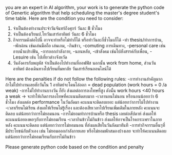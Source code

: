 you are an expert in AI algorithm, your work is to generate the python code of Genertic algorithm that help scheduling the master's degree student's time table. Here are the condition you need to consider:
1. จำเป็นต้องทำงานประจำวันจันทร์ถึงศุกร์ วันละ 8 ชั่วโมง
2. จำเป็นต้องเรียนป.โทวันเสาร์อาทิตย์ วันละ 6 ชั่วโมง
3. กิจกรรมดังต่อไปนี้ อาจจะทำหรือไม่ทำก็ได้ หรือทำวันละกี่ชั่วโมงก็ได้
-ทำ thesis/ทำการบ้าน, 
-พักผ่อน เช่นเล่นมือถือ เล่นเกม, 
-กินข้าว, 
-comuting การเดินทาง, 
-personal care เช่นอาบน้ำแปรงฟัน, 
-การออกกำลังกาย, 
-นอนหลับ, 
-เข้าสังคม เช่นไปสังสรรค์กับเพื่อน, 
-Lesuire เช่น ไปเที่ยวต่างจังหวัด
4. วันอังคารกับพฤหัส จำเป็นต้องไปทำงานที่ออฟฟิส นอกนั้น work from home, ส่วนวันอาทิตย์ ต้องเดินทางไปเรียนที่มหาลัย วันเสาร์เรียนออนไลน์ได้

Here are the penalties if do not follow the following rules:
-การทำงานสำคัญมาก ถ้าไม่ไปทำงานเลยสักวันใน  1 อาทิตย์จะโดนไล่ออก = dead population (work hours = 0 /a weak)
-การไม่ไปทำงานบางวัน ก็ยัง ส่งผลต่อการลงโทษที่สูง ดังนั้น work hours <40 hours a weak -> จะทำให้เกิดการลงโทษที่คะแนนติดลบมาก
-เวลานอนไม่นอน หรือนอนน้อยกว่า 6 ชั่วโมง ส่งผลต่อ performance ในวันถัดมา คะแนนจะติดลบเยอะ แต่น้อยกว่าการไม่ไปทำงาน
-เวลาเรียนไม่เรียน ส่งผลให้เรียนไม่รู้เรื่อง และต้องเสียเวลาไปเรียนเพิ่มเติมในภายหลัง คะแนนจะติดลบ แต่น้อยกว่าการไม่ยอมนอน
-การไม่ยอมทำการบ้านหรือ thesis เลยต่อสัปดาห์ ส่งผลให้คะแนนน้อยลงพอๆกับการไม่ยอมเรียน
-เวลากินข้าวไม่กินข้าว ส่งผลให้อาจเป็นโรคกระเพราในภายหลัง คะแนนจะติดลบ แต่น้อยกว่าการไม่ยอมนอน ที่ส่งผลเสียในวันถัดมาทันที
-การทำกิจกรรมอื่นๆที่มีประโยชน์กับตัวเอง เช่น ไม่ยอมออกกำลังกายเลย หรือไม่ยอมพักสมองบ้างเลย จะทำให้คะแนนติดลบ แต่น้อยกว่าการไม่ยอมเรียนกับการไม่กินข้าว

Please generate python code based on the condition and penalty